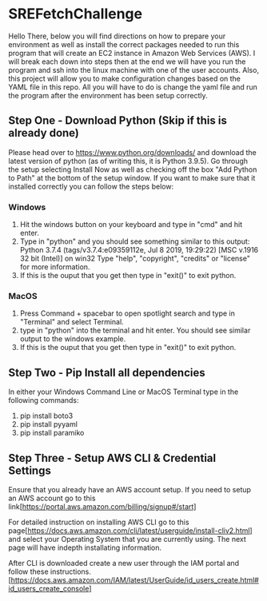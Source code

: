 # SREFetchChallenge
 
 Hello There,
 below you will find directions on how to prepare your environment as well as install the correct packages needed to run this program that will create an EC2 instance in Amazon Web Services (AWS). I will break each down into steps then at the end we will have you run the program and ssh into the linux machine with one of the user accounts. Also, this project will allow you to make configuration changes based on the YAML file in this repo. All you will have to do is change the yaml file and run the program after the environment has been setup correctly.
 
 ## Step One - Download Python (Skip if this is already done)
 
 Please head over to https://www.python.org/downloads/ and download the latest version of python (as of writing this, it is Python 3.9.5). Go through the setup selecting Install Now as well as checking off the box "Add Python to Path" at the bottom of the setup window. If you want to make sure that it installed correctly you can follow the steps below:
 ### Windows
 
 1. Hit the windows button on your keyboard and type in "cmd" and hit enter.
 2. Type in "python" and you should see something similar to this output: Python 3.7.4 (tags/v3.7.4:e09359112e, Jul  8 2019, 19:29:22) [MSC v.1916 32 bit (Intel)] on win32
Type "help", "copyright", "credits" or "license" for more information.
 3. If this is the ouput that you get then type in "exit()" to exit python.

### MacOS

 1. Press Command + spacebar to open spotlight search and type in "Terminal" and select Terminal.
 2. type in "python" into the terminal and hit enter. You should see similar output to the windows example.
 3. If this is the ouput that you get then type in "exit()" to exit python.

## Step Two - Pip Install all dependencies

In either your Windows Command Line or MacOS Terminal type in the following commands:
 1. pip install boto3
 2. pip install pyyaml
 3. pip install paramiko

## Step Three - Setup AWS CLI & Credential Settings

Ensure that you already have an AWS account setup. If you need to setup an AWS account go to this link[https://portal.aws.amazon.com/billing/signup#/start]

For detailed instruction on installing AWS CLI go to this page[https://docs.aws.amazon.com/cli/latest/userguide/install-cliv2.html] and select your Operating System that you are currently using. The next page will have indepth installating information.

After CLI is downloaded create a new user through the IAM portal and follow these instructions.[https://docs.aws.amazon.com/IAM/latest/UserGuide/id_users_create.html#id_users_create_console]
